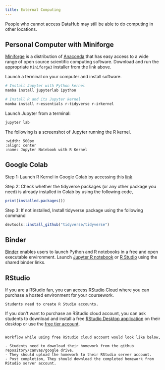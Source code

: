 ```yaml
---
title: External Computing
---
```


People who cannot access DataHub may still be able to do computing in other locations.

## Personal Computer with Miniforge

[Miniforge](https://conda-forge.org/miniforge) is a distribution of [Anaconda](https://docs.anaconda.com/anaconda/install/index.html) that has easy access to a wide range of open source scientific computing software. Download and run the appropriate `Miniforge3` installer from the link above.

Launch a terminal on your computer and install software.

```bash
# Install Jupyter with Python kernel
mamba install jupyterlab ipython

# Install R and its Jupyter kernel
mamba install r-essentials r-tidyverse r-irkernel
```

Launch Jupyter from a terminal:
```bash
jupyter lab
```

The following is a screenshot of Jupyter running the R kernel.

```{figure} ../../images/jupyter_notebook_r_kernel.jpg
:width: 500px
:align: center
:name: Jupyter Notebook with R Kernel
```

## Google Colab

Step 1: Launch R Kernel in Google Colab by accessing this [link](https://colab.to/r)

Step 2: Check whether the tidyverse packages (or any other package you need) is already installed in Colab by using the following code,

```R
print(installed.packages())
```

Step 3: If not installed, Install tidyverse package using the following command

```R
devtools::install_github("tidyverse/tidyverse")
```

## Binder

[Binder](https://mybinder.org) enables users to launch Python and R notebooks in a free and open executable environment. Launch [Jupyter R notebook](https://notebooks.gesis.org/binder/jupyter/user/binder-examples-r-conda-ofu958y9/lab) or [R Studio](https://mybinder.org/v2/gh/binder-examples/r-conda/master?urlpath=rstudio) using the shared binder links.

## RStudio

If you are a RStudio fan, you can access [RStudio Cloud](https://rstudio.cloud/plans/instructor) where you can purchase a hosted environment for your coursework.

```{note}
Students need to create R Studio accounts.
```

If you don't want to purchase an RStudio cloud account, you can ask students to download and install a free [RStudio Desktop application](https://www.rstudio.com/products/rstudio/) on their desktop or use the [free tier account](https://rstudio.cloud/plans/free).

```{note}

Workflow while using free RStudio cloud account would look like below,

- Students need to download their homework from the github repository/canvas/google drive. 
- They should upload the homework to their RStudio server account. 
- Post completion, They should download the completed homework from RStudio server account.
```

